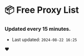 # :package: Free Proxy List
### Updated every 15 minutes.

- Last updated: `2024-08-22 16:25`

:heart:
